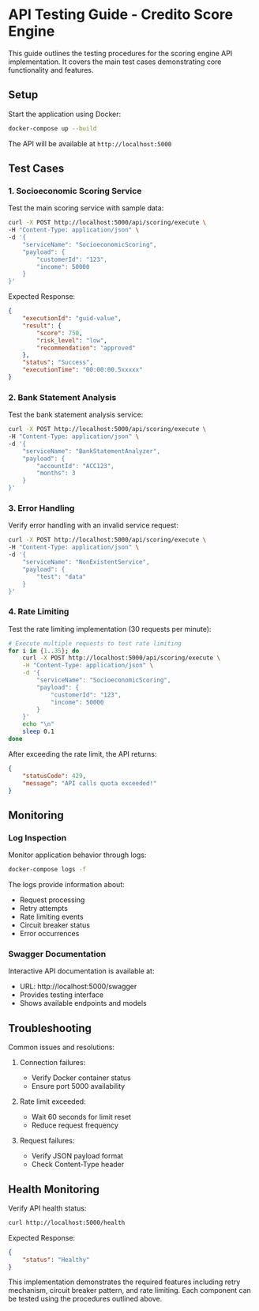 # API Testing Guide - Credito Score Engine

This guide outlines the testing procedures for the scoring engine API implementation. It covers the main test cases demonstrating core functionality and features.

## Setup

Start the application using Docker:
```bash
docker-compose up --build
```

The API will be available at `http://localhost:5000`

## Test Cases

### 1. Socioeconomic Scoring Service
Test the main scoring service with sample data:

```bash
curl -X POST http://localhost:5000/api/scoring/execute \
-H "Content-Type: application/json" \
-d '{
    "serviceName": "SocioeconomicScoring",
    "payload": {
        "customerId": "123",
        "income": 50000
    }
}'
```

Expected Response:
```json
{
    "executionId": "guid-value",
    "result": {
        "score": 750,
        "risk_level": "low",
        "recommendation": "approved"
    },
    "status": "Success",
    "executionTime": "00:00:00.5xxxxx"
}
```

### 2. Bank Statement Analysis
Test the bank statement analysis service:

```bash
curl -X POST http://localhost:5000/api/scoring/execute \
-H "Content-Type: application/json" \
-d '{
    "serviceName": "BankStatementAnalyzer",
    "payload": {
        "accountId": "ACC123",
        "months": 3
    }
}'
```

### 3. Error Handling
Verify error handling with an invalid service request:

```bash
curl -X POST http://localhost:5000/api/scoring/execute \
-H "Content-Type: application/json" \
-d '{
    "serviceName": "NonExistentService",
    "payload": {
        "test": "data"
    }
}'
```

### 4. Rate Limiting
Test the rate limiting implementation (30 requests per minute):

```bash
# Execute multiple requests to test rate limiting
for i in {1..35}; do
    curl -X POST http://localhost:5000/api/scoring/execute \
    -H "Content-Type: application/json" \
    -d '{
        "serviceName": "SocioeconomicScoring",
        "payload": {
            "customerId": "123",
            "income": 50000
        }
    }'
    echo "\n"
    sleep 0.1
done
```

After exceeding the rate limit, the API returns:
```json
{
    "statusCode": 429,
    "message": "API calls quota exceeded!"
}
```

## Monitoring

### Log Inspection
Monitor application behavior through logs:
```bash
docker-compose logs -f
```

The logs provide information about:
- Request processing
- Retry attempts
- Rate limiting events
- Circuit breaker status
- Error occurrences

### Swagger Documentation
Interactive API documentation is available at:
- URL: http://localhost:5000/swagger
- Provides testing interface
- Shows available endpoints and models

## Troubleshooting

Common issues and resolutions:
1. Connection failures:
   - Verify Docker container status
   - Ensure port 5000 availability

2. Rate limit exceeded:
   - Wait 60 seconds for limit reset
   - Reduce request frequency

3. Request failures:
   - Verify JSON payload format
   - Check Content-Type header

## Health Monitoring

Verify API health status:
```bash
curl http://localhost:5000/health
```

Expected Response:
```json
{
    "status": "Healthy"
}
```

This implementation demonstrates the required features including retry mechanism, circuit breaker pattern, and rate limiting. Each component can be tested using the procedures outlined above.
